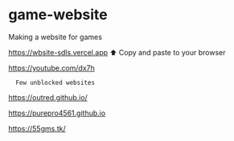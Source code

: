 # game-website

Making a website for games 

https://wbsite-sdls.vercel.app
⬆ Copy and paste to your browser

https://youtube.com/dx7h





      Few unblocked websites

https://outred.github.io/

https://purepro4561.github.io

https://55gms.tk/
